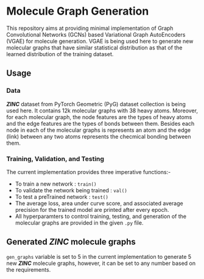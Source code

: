 # Molecule Graph Generation
This repository aims at providing minimal implementation of Graph Convolutional Networks (GCNs) based Variational Graph AutoEncoders (VGAE) for molecule generation. VGAE is being used here to generate new molecular graphs that have similar statistical distribution as that of the learned distribution of the training dataset.
## Usage
### Data
***ZINC*** dataset from PyTorch Geometric (PyG) dataset collection is being used here. It contains 12k molecular graphs with 38 heavy atoms. Moreover, for each molecular graph, the node features are the types of heavy atoms and the edge features are the types of bonds between them. Besides each node in each of the molecular graphs is represents an atom and the edge (link) between any two atoms represents the checmical bonding between them.
### Training, Validation, and Testing
The current implementation provides three imperative functions:-
- To train a new network : `train()`
- To validate the network being trained : `val()`
- To test a preTrained network : `test()`
- The average loss, area under curve score, and associated average precision for the trained model are printed after every epoch.
- All hyperparamters to control training, testing, and generation of the molecular graphs are provided in the given `.py` file.
## Generated *ZINC* molecule graphs
`gen_graphs` variable is set to 5 in the current implementation to generate 5 new ***ZINC*** molecule graphs, however, it can be set to any number based on the requirements.
